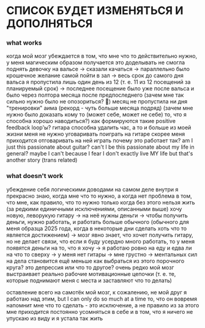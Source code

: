 # СПИСОК БУДЕТ ИЗМЕНЯТЬСЯ И ДОПОЛНЯТЬСЯ
### what works
когда мой мозг убеждается в том, что мне что то действительно нужно, у меня магическим образом получается это доделывать
не смогла поднять девочку на вальсе -> сказали качаться -> параллельно было крошечное желание самой пойти в зал -> весь срок до самого дня вальса я пропустила лишь один день из 12 (т. е. 11 из 12 посещений за планируемый срок) -> последнее посещение было уже после вальса и было через полтора месяца после предпоследнего (зачем мне так сильно нужно было не опозориться? 🤔)
месяц не пропустила ни дня "тренировки" аима (рекорд - чуть больше месяца подряд) (зачем мне нужно было доказать кому то (может себе, может не себе) то, что я способна хорошо наводиться?)
как формируются такие positive feedback loop'ы?
гитара способна удалить час, а то и больше из моей жизни
меня не нужно уговаривать поиграть на гитаре
скорее меня приходится отговаривать на ней играть
почему это работает так?
am I just this passionate about guitar?
can't I be this passionate about my life in general?
maybe I can't
because I fear I don't exactly live MY life but that's another story (trans related) 
### what doesn't work
убеждение себя логическими доводами
на самом деле внутри я прекрасно знаю, когда мне что то нужно, а когда нет
проблема в том, что мне, как правило, что то нужно только когда без этого нельзя жить
(за редкими единичными исключениями, описанными выше)
хочу новую, леворукую гитару -> на неё нужны деньги -> чтобы получить деньги, нужно работать, и работать больше обычного (обычного для меня образца 2025 года, когда в некоторые дни сделать хоть что то является достижением) -> мозг явно знает, что хочет получить гитару, но не делает связи, что если я буду усердно много работать, то у меня появятся деньги на то, что я хочу -> я работаю ровно на еду и едва ли на что то сверху -> у меня нет гитары -> мне грустно -> ментальных сил на дела становится ещё меньше
как выбраться из этого порочного круга?
это депрессия или что то другое?
очень редко мой мозг выстраивает реально рабочие мотивационные цепочки (т. е. те, которые поднимают меня с места и заставляют что то делать)

оставление всего на самотёк
мой мозг, к сожалению, не мой друг
я работаю над этим, but I can only do so much at a time
то, что он вовремя напомнит мне что то сделать - это исключение, а не правило
из за этого мне приходится постоянно усомняться в себе и в том, что я ничего не упускаю из виду
и я устала так жить
